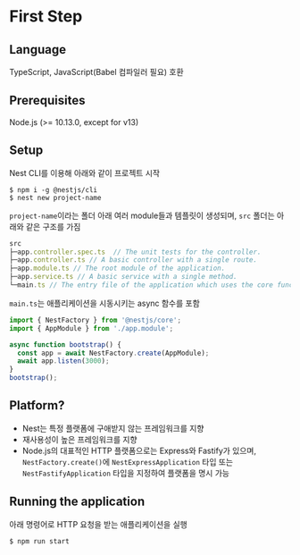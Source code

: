 # First Step

## Language

TypeScript, JavaScript(Babel 컴파일러 필요) 호환

## Prerequisites

Node.js (>= 10.13.0, except for v13)

## Setup

Nest CLI를 이용해 아래와 같이 프로젝트 시작

```shell
$ npm i -g @nestjs/cli
$ nest new project-name
```

`project-name`이라는 폴더 아래 여러 module들과 템플릿이 생성되며, `src` 폴더는 아래와 같은 구조를 가짐

```js
src
├─app.controller.spec.ts  // The unit tests for the controller.
├─app.controller.ts // A basic controller with a single route.
├─app.module.ts // The root module of the application.
├─app.service.ts // A basic service with a single method.
└─main.ts // The entry file of the application which uses the core function NestFactory to create a Nest application instance.
```

`main.ts`는 애플리케이션을 시동시키는 async 함수를 포함

```js
import { NestFactory } from '@nestjs/core';
import { AppModule } from './app.module';

async function bootstrap() {
  const app = await NestFactory.create(AppModule);
  await app.listen(3000);
}
bootstrap();
```

## Platform?

- Nest는 특정 플랫폼에 구애받지 않는 프레임워크를 지향
- 재사용성이 높은 프레임워크를 지향
- Node.js의 대표적인 HTTP 플랫폼으로는 Express와 Fastify가 있으며, `NestFactory.create()`에 `NestExpressApplication` 타입 또는 `NestFastifyApplication` 타입을 지정하여 플랫폼을 명시 가능

## Running the application

아래 명령어로 HTTP 요청을 받는 애플리케이션을 실행

```shell
$ npm run start
```
